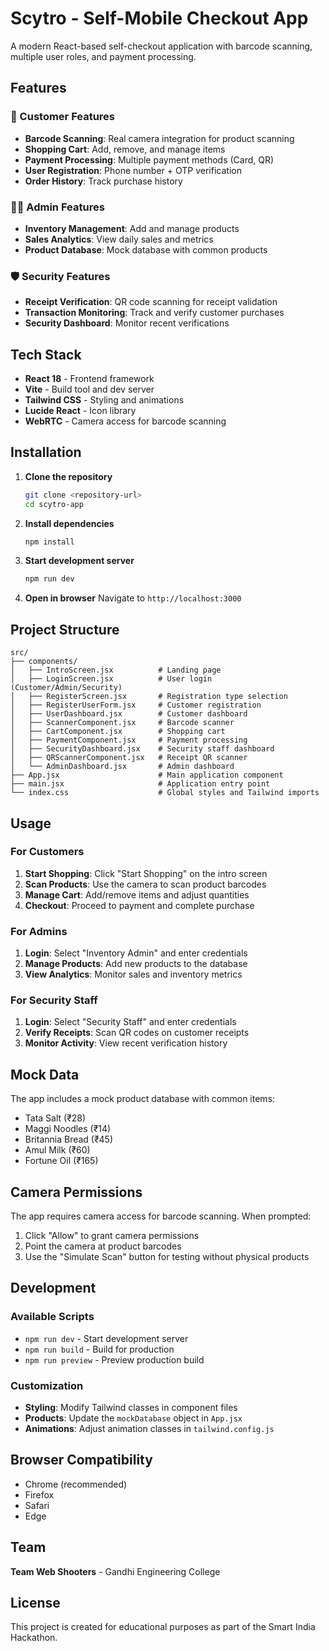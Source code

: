# Scytro - Self-Mobile Checkout App

A modern React-based self-checkout application with barcode scanning, multiple user roles, and payment processing.

## Features

### 🛒 Customer Features
- **Barcode Scanning**: Real camera integration for product scanning
- **Shopping Cart**: Add, remove, and manage items
- **Payment Processing**: Multiple payment methods (Card, QR)
- **User Registration**: Phone number + OTP verification
- **Order History**: Track purchase history

### 👨‍💼 Admin Features
- **Inventory Management**: Add and manage products
- **Sales Analytics**: View daily sales and metrics
- **Product Database**: Mock database with common products

### 🛡️ Security Features
- **Receipt Verification**: QR code scanning for receipt validation
- **Transaction Monitoring**: Track and verify customer purchases
- **Security Dashboard**: Monitor recent verifications

## Tech Stack

- **React 18** - Frontend framework
- **Vite** - Build tool and dev server
- **Tailwind CSS** - Styling and animations
- **Lucide React** - Icon library
- **WebRTC** - Camera access for barcode scanning

## Installation

1. **Clone the repository**
   ```bash
   git clone <repository-url>
   cd scytro-app
   ```

2. **Install dependencies**
   ```bash
   npm install
   ```

3. **Start development server**
   ```bash
   npm run dev
   ```

4. **Open in browser**
   Navigate to `http://localhost:3000`

## Project Structure

```
src/
├── components/
│   ├── IntroScreen.jsx          # Landing page
│   ├── LoginScreen.jsx          # User login (Customer/Admin/Security)
│   ├── RegisterScreen.jsx       # Registration type selection
│   ├── RegisterUserForm.jsx     # Customer registration
│   ├── UserDashboard.jsx        # Customer dashboard
│   ├── ScannerComponent.jsx     # Barcode scanner
│   ├── CartComponent.jsx        # Shopping cart
│   ├── PaymentComponent.jsx     # Payment processing
│   ├── SecurityDashboard.jsx    # Security staff dashboard
│   ├── QRScannerComponent.jsx   # Receipt QR scanner
│   └── AdminDashboard.jsx       # Admin dashboard
├── App.jsx                      # Main application component
├── main.jsx                     # Application entry point
└── index.css                    # Global styles and Tailwind imports
```

## Usage

### For Customers
1. **Start Shopping**: Click "Start Shopping" on the intro screen
2. **Scan Products**: Use the camera to scan product barcodes
3. **Manage Cart**: Add/remove items and adjust quantities
4. **Checkout**: Proceed to payment and complete purchase

### For Admins
1. **Login**: Select "Inventory Admin" and enter credentials
2. **Manage Products**: Add new products to the database
3. **View Analytics**: Monitor sales and inventory metrics

### For Security Staff
1. **Login**: Select "Security Staff" and enter credentials
2. **Verify Receipts**: Scan QR codes on customer receipts
3. **Monitor Activity**: View recent verification history

## Mock Data

The app includes a mock product database with common items:
- Tata Salt (₹28)
- Maggi Noodles (₹14)
- Britannia Bread (₹45)
- Amul Milk (₹60)
- Fortune Oil (₹165)

## Camera Permissions

The app requires camera access for barcode scanning. When prompted:
1. Click "Allow" to grant camera permissions
2. Point the camera at product barcodes
3. Use the "Simulate Scan" button for testing without physical products

## Development

### Available Scripts

- `npm run dev` - Start development server
- `npm run build` - Build for production
- `npm run preview` - Preview production build

### Customization

- **Styling**: Modify Tailwind classes in component files
- **Products**: Update the `mockDatabase` object in `App.jsx`
- **Animations**: Adjust animation classes in `tailwind.config.js`

## Browser Compatibility

- Chrome (recommended)
- Firefox
- Safari
- Edge

## Team

**Team Web Shooters** - Gandhi Engineering College

## License

This project is created for educational purposes as part of the Smart India Hackathon.

